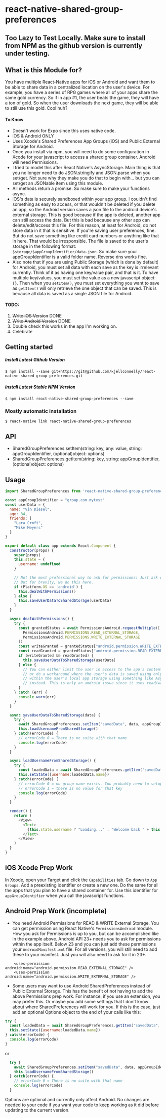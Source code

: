 
# react-native-shared-group-preferences

## Too Lazy to Test Locally. Make sure to install from NPM as the github version is currently under testing.

## What is this Module for?
You have multiple React-Native apps for iOS or Android and want them to be able to share data in a centralized location on the user's device. For example, you have a series of RPG games where all of your apps share the same gold currency. So if in app #1, the user beats the game, they will have a ton of gold. So when the user downloads the next game, they will be able to still use this gold. Cool huh?

#### To Know
- Doesn't work for Expo since this uses native code.
- iOS & Android ONLY
- Uses Xcode's Shared Preferences App Groups (iOS) and Public External Storage for Android.
- Once you install via npm, you will need to do some configuration in Xcode for your javascript to access a shared group container. Android will need Permissions.
- I tried to model this after React Native's AsyncStorage. Main thing is that you no longer need to do JSON.stringify and JSON.parse when you set/get. Not sure why they make you do that to begin with... but you can set/get an JSONable item using this module.
- All methods return a promise. So make sure to make your functions async.
- iOS's data is securely sandboxed within your app group. I couldn't find something as easy to access, or that wouldn't be deleted if you delete an app, so the Android version saves a json file to the android device's external storage. This is good because if the app is deleted, another app can still access the data. But this is bad because any other app can delete/edit/access this file. For this reason, at least for Android, do not store data in it that is sensitive. If you're saving user preferences, fine. But do not save something like credit card numbers or anything like that in here. That would be irresponsible. The file is saved to the user's storage in the following format: ```$storage/$appGroupIdentifier/data.json```. So make sure your appGroupIdentifier is a valid folder name. Reverse dns works fine.
- Also note that if you are using Public Storage (which is done by default) for Android, you must set all data with each save as the key is irrelevant currently. Think of it as having one key/value pair, and that is it. To have multiple key/values, you must set the value as a new javascript object: ```{}```. Then when you ```setItem()```, you must set everything you want to save as ```getItem()``` will only retrieve the one object that can be saved. This is because all data is saved as a single JSON file for Android.


#### TODO:
1) ~~Write iOS Version~~ DONE
2) ~~Write Android Version~~ DONE
3) Double check this works in the app I'm working on.
4) Celebrate

## Getting started

##### Install Latest Github Version
`$ npm install --save git+https://git@github.com/kjellconnelly/react-native-shared-group-preferences.git`

##### Install Latest Stable NPM Version
`$ npm install react-native-shared-group-preferences --save`

### Mostly automatic installation
`$ react-native link react-native-shared-group-preferences`

## API
- SharedGroupPreferences.setItem(string: key, any: value, string: appGroupIdentifier, (optional)object: options)
- SharedGroupPreferences.getItem(string: key, string: appGroupIdentifier, (optional)object: options)

## Usage
```javascript
import SharedGroupPreferences from 'react-native-shared-group-preferences'

const appGroupIdentifier = "group.com.mytest"
const userData = {
  name: "Vin Diesel",
  age: 34,
  friends: [
    "Lara Croft",
    "Mike Meyers"
  ]
}

export default class app extends React.Component {
  constructor(props) {
    super(props)
    this.state = {
      username: undefined
    }

    // Not the most professional way to ask for permissions: Just ask when the app loads.
    // But for brevity, we do this here.
    if (Platform.OS == 'android') {
      this.dealWithPermissions()
    } else {
      this.saveUserDataToSharedStorage(userData)
    }
  }

  async dealWithPermissions() {
    try {
      const grantedStatus = await PermissionsAndroid.requestMultiple([
        PermissionsAndroid.PERMISSIONS.READ_EXTERNAL_STORAGE,
        PermissionsAndroid.PERMISSIONS.WRITE_EXTERNAL_STORAGE
      ])
      const writeGranted = grantedStatus["android.permission.WRITE_EXTERNAL_STORAGE"] === PermissionsAndroid.RESULTS.GRANTED
      const readGranted = grantedStatus["android.permission.READ_EXTERNAL_STORAGE"] === PermissionsAndroid.RESULTS.GRANTED
      if (writeGranted && readGranted) {
        this.saveUserDataToSharedStorage(userData)
      } else {
        // You can either limit the user in access to the app's content,
        // or do a workaround where the user's data is saved using only
        // within the user's local app storage using something like AsyncStorage
        // instead. This is only an android issue since it uses read/write external storage.
      }
    } catch (err) {
      console.warn(err)
    }
  }

  async saveUserDataToSharedStorage(data) {
    try {
      await SharedGroupPreferences.setItem("savedData", data, appGroupIdentifier)
      this.loadUsernameFromSharedStorage()
    } catch(errorCode) {
      // errorCode 0 = There is no suite with that name
      console.log(errorCode)
    }
  }

  async loadUsernameFromSharedStorage() {
    try {
      const loadedData = await SharedGroupPreferences.getItem("savedData", appGroupIdentifier)
      this.setState({username:loadedData.name})
    } catch(errorCode) {
      // errorCode 0 = no group name exists. You probably need to setup your Xcode Project properly.
      // errorCode 1 = there is no value for that key
      console.log(errorCode)
    }
  }

  render() {
    return (
      <View>
        <Text>
          {this.state.username ? "Loading..." : "Welcome back " + this.state.username}
        </Text>
      </View>
    )
  }
}

```

## iOS Xcode Prep Work
In Xcode, open your Target and click the ```Capabilities``` tab. Go down to ```App Groups```. Add a preexisting identifier or create a new one. Do the same for all the apps that you plan to have a shared container for. Use this identifier for ```appGroupIdentifier``` when you call the javascript functions.

## Android Prep Work (incomplete)
- You need Android Permissions for READ & WRITE External Storage. You can get permission using React Native's ```PermissionsAndroid``` module. How you ask for Permissions is up to you, but can be accomplished like in the example above. Android API 23+ needs you to ask for permissions within the app itself. Below 23 and you can just add these permissions your ```AndroidManifest.xml``` file. For all versions, you will still need to add these to your manifest. Just you will also need to ask for it in 23+.
```
    <uses-permission android:name="android.permission.READ_EXTERNAL_STORAGE" />
    <uses-permission android:name="android.permission.WRITE_EXTERNAL_STORAGE" />
```
- Some users may want to use Android SharedPreferences instead of Public External Storage. This has the benefit of not having to add the above Permissions prep work. For instance, if you use an extension, you may prefer this. Or maybe you add some settings that I don't know about where SharedPreferences will work for you. If this is the case, just add an optional Options object to the end of your calls like this:
```javascript
try {
  const loadedData = await SharedGroupPreferences.getItem("savedData", appGroupIdentifier, {useAndroidSharedPreferences:true})
  this.setState({username:loadedData.name})
} catch(errorCode) {
  console.log(errorCode)
}
```
or
```javascript
  try {
    await SharedGroupPreferences.setItem("savedData", data, appGroupIdentifier, {useAndroidSharedPreferences:true})
    this.loadUsernameFromSharedStorage()
  } catch(errorCode) {
    // errorCode 0 = There is no suite with that name
    console.log(errorCode)
  }
```
Options are optional and currently only affect Android. No changes are needed to your code if you want your code to keep working as it did before updating to the current version.
